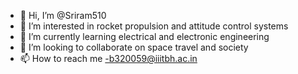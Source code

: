 - 👋 Hi, I’m @Sriram510
- 👀 I’m interested in rocket propulsion and attitude control systems
- 🌱 I’m currently learning electrical and electronic engineering
- 💞️ I’m looking to collaborate on space travel and society
- 📫 How to reach me -b320059@iiitbh.ac.in

<!---
Sriram510/Sriram510 is a ✨ special ✨ repository because its `README.md` (this file) appears on your GitHub profile.
You can click the Preview link to take a look at your changes.
--->
